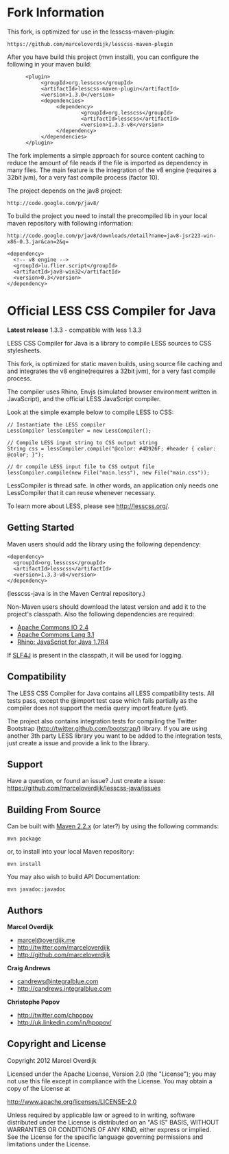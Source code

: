 Fork Information
===================================
This fork, is optimized for use in the lesscss-maven-plugin:

    https://github.com/marceloverdijk/lesscss-maven-plugin

After you have build this project (mvn install), you can configure
the following in your maven build:
          
          <plugin>
               <groupId>org.lesscss</groupId>
               <artifactId>lesscss-maven-plugin</artifactId>
               <version>1.3.0</version>
               <dependencies>
                    <dependency>
                            <groupId>org.lesscss</groupId>
                            <artifactId>lesscss</artifactId>
                            <version>1.3.3-v8</version>
                    </dependency>
               </dependencies>
          </plugin>
          
The fork implements a simple approach for source content caching to reduce the amount of file reads if the file is imported as dependency in many files. 
The main feature is the integration of the v8 engine (requires a 32bit jvm), for a very fast compile process (factor 10).

The project depends on the jav8 project:

    http://code.google.com/p/jav8/

To build the project you need to install the precompiled lib in your local maven repository with following information:

    http://code.google.com/p/jav8/downloads/detail?name=jav8-jsr223-win-x86-0.3.jar&can=2&q=

    <dependency>
      <!-- v8 engine -->
      <groupId>lu.flier.script</groupId>
      <artifactId>jav8-win32</artifactId>
      <version>0.3</version>
    </dependency>


Official LESS CSS Compiler for Java
===================================

**Latest release**  1.3.3 - compatible with less 1.3.3



LESS CSS Compiler for Java is a library to compile LESS sources to CSS stylesheets.

This fork, is optimized for static maven builds, using source file caching and and integrates the v8 engine(requires a 32bit jvm), for a very fast compile process.


The compiler uses Rhino, Envjs (simulated browser environment written in JavaScript), and the official LESS JavaScript compiler.

Look at the simple example below to compile LESS to CSS:
 
    // Instantiate the LESS compiler
    LessCompiler lessCompiler = new LessCompiler();
    
    // Compile LESS input string to CSS output string
    String css = lessCompiler.compile("@color: #4D926F; #header { color: @color; }");
    
    // Or compile LESS input file to CSS output file
    lessCompiler.compile(new File("main.less"), new File("main.css"));

LessCompiler is thread safe. In other words, an application only needs one LessCompiler that it can reuse whenever necessary.

To learn more about LESS, please see http://lesscss.org/.


Getting Started
---------------

Maven users should add the library using the following dependency:

    <dependency>
      <groupId>org.lesscss</groupId>
      <artifactId>lesscss</artifactId>
      <version>1.3.3-v8</version>
    </dependency>

(lesscss-java is in the Maven Central repository.)

Non-Maven users should download the latest version and add it to the project's classpath. Also the following dependencies are required:

+ <a href="http://commons.apache.org/io/">Apache Commons IO 2.4</a>
+ <a href="http://commons.apache.org/lang/">Apache Commons Lang 3.1</a>
+ <a href="http://www.mozilla.org/rhino/">Rhino: JavaScript for Java 1.7R4</a>

If [SLF4J](http://www.slf4j.org/) is present in the classpath, it will be used for logging.

Compatibility
-------------

The LESS CSS Compiler for Java contains all LESS compatibility tests. All tests pass, except the @import test case which fails partially as the compiler does not support the media query import feature (yet).

The project also contains integration tests for compiling the Twitter Bootstrap (http://twitter.github.com/bootstrap/) library. If you are using another 3th party LESS library you want to be added to the integration tests, just create a issue and provide a link to the library.


Support
-------

Have a question, or found an issue? Just create a issue: https://github.com/marceloverdijk/lesscss-java/issues


Building From Source
--------------------

Can be built with [Maven 2.2.x](http://maven.apache.org) (or later?) by using the following commands:

    mvn package

or, to install into your local Maven repository:

    mvn install
    
You may also wish to build API Documentation:

    mvn javadoc:javadoc

Authors
-------

**Marcel Overdijk**

+ marcel@overdijk.me
+ http://twitter.com/marceloverdijk
+ http://github.com/marceloverdijk

**Craig Andrews**

+ candrews@integralblue.com
+ http://candrews.integralblue.com

**Christophe Popov**
+ http://twitter.com/chpopov
+ http://uk.linkedin.com/in/hpopov/

Copyright and License
---------------------

Copyright 2012 Marcel Overdijk

Licensed under the Apache License, Version 2.0 (the "License");
you may not use this file except in compliance with the License.
You may obtain a copy of the License at

   http://www.apache.org/licenses/LICENSE-2.0

Unless required by applicable law or agreed to in writing, software
distributed under the License is distributed on an "AS IS" BASIS,
WITHOUT WARRANTIES OR CONDITIONS OF ANY KIND, either express or implied.
See the License for the specific language governing permissions and
limitations under the License.
